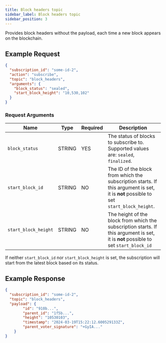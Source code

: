 ```yaml
---
title: Block headers topic
sidebar_label: Block headers topic
sidebar_position: 3
---
```


Provides block headers without the payload, each time a new block appears on the blockchain.

## Example Request

```json
{
  "subscription_id": "some-id-2",
  "action": "subscribe",
  "topic": "block_headers",
  "arguments": {
    "block_status": "sealed",
    "start_block_height": "10,530,102"
  }
}
```  

### Request Arguments  

| Name                 | Type   | Required | Description                                                                                                                          |
| -------------------- | ------ | -------- | ------------------------------------------------------------------------------------------------------------------------------------ |
| `block_status`       | STRING | YES      | The status of blocks to subscribe to. Supported values are: `sealed`, `finalized`. |
| `start_block_id`     | STRING | NO       | The ID of the block from which the subscription starts. If this argument is set, it is **not** possible to set `start_block_height`. |  |
| `start_block_height` | STRING | NO       | The height of the block from which the subscription starts. If this argument is set, it is **not** possible to set `start_block_id`  |

If neither `start_block_id` nor `start_block_height` is set, the subscription will start from the latest block based on its status.

## Example Response

```json
{
  "subscription_id": "some-id-2",
  "topic": "block_headers",
  "payload": {
        "id": "910b...",
        "parent_id": "1f5b...",
        "height": "10530103",
        "timestamp": "2024-03-19T15:22:12.600529133Z",
        "parent_voter_signature": "+GyIA..."
    }
}
```
